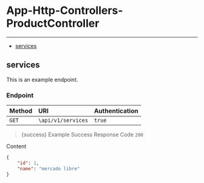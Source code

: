 # App-Http-Controllers-ProductController



---

- [services](#services)



<a name="services"></a>
## services

This is an example endpoint.
### Endpoint
|Method|URI|Authentication|
|:-|:-|:-|
|`GET`|`\api/v1/services`|`true`|




> {success} Example Success Response
Code `200`

Content

```json
{
    "id": 1,
    "name": "mercado libre"
}

```


